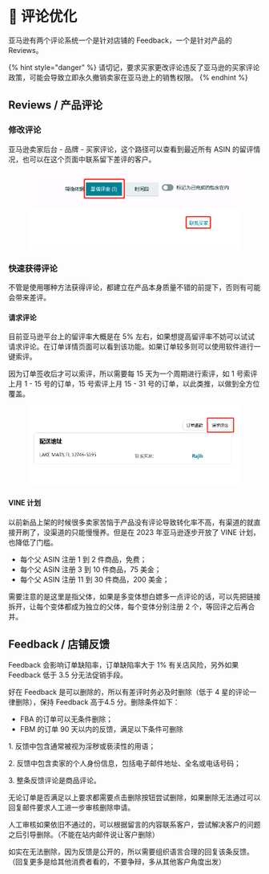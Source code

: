 # 🚩 评论优化

亚马逊有两个评论系统一个是针对店铺的 Feedback，一个是针对产品的 Reviews。

{% hint style="danger" %}
请切记，要求买家更改评论违反了亚马逊的买家评论政策，可能会导致立即永久撤销卖家在亚马逊上的销售权限。
{% endhint %}

## Reviews / 产品评论

### 修改评论

亚马逊卖家后台 - 品牌 - 买家评论，这个路径可以查看到最近所有 ASIN 的留评情况，也可以在这个页面中联系留下差评的客户。

<figure><img src="../../.gitbook/assets/image (28).png" alt=""><figcaption></figcaption></figure>

### 快速获得评论

不管是使用哪种方法获得评论，都建立在产品本身质量不错的前提下，否则有可能会带来差评。

#### 请求评论

目前亚马逊平台上的留评率大概是在 5% 左右，如果想提高留评率不妨可以试试请求评论。在订单详情页面可以看到该功能。如果订单较多则可以使用软件进行一键索评。

因为订单签收后才可以索评，所以需要每 15 天为一个周期进行索评，如 1 号索评上月 1 - 15 号的订单，15 号索评上月 15 - 31 号的订单，以此类推，以做到全方位覆盖。

<figure><img src="../../.gitbook/assets/image (29).png" alt=""><figcaption></figcaption></figure>

#### VINE 计划

以前新品上架的时候很多卖家苦恼于产品没有评论导致转化率不高，有渠道的就直接开刷了，没渠道的只能慢慢养。但是在 2023 年亚马逊逐步开放了 VINE 计划，也降低了门槛。

* 每个父 ASIN 注册 1 到 2 件商品，免费；
* 每个父 ASIN 注册 3 到 10 件商品，75 美金；
* 每个父 ASIN 注册 11 到 30 件商品，200 美金；

需要注意的是这里是指父体，如果是多变体想白嫖多一点评论的话，可以先把链接拆开，让每个变体都成为独立的父体，每个变体分别注册 2 个，等回评之后再合并。

## Feedback / 店铺反馈

Feedback 会影响订单缺陷率，订单缺陷率大于 1% 有关店风险，另外如果 Feedback 低于 3.5 分无法促销手段。

好在 Feedback 是可以删除的，所以有差评时务必及时删除（低于 4 星的评论一律删除），保持 Feedback 高于4.5 分。删除条件如下：

* FBA 的订单可以无条件删除；
* FBM 的订单 90 天以内的反馈，满足以下条件可删除

&#x20;       1\. 反馈中包含通常被视为淫秽或亵渎性的用语；

&#x20;      2\. 反馈中包含卖家的个人身份信息，包括电子邮件地址、全名或电话号码；

&#x20;      3\. 整条反馈评论是商品评论。

无论订单是否满足以上要求都需要点击删除按钮尝试删除，如果删除无法通过可以回复邮件要求人工进一步审核删除申请。

人工审核如果依旧不通过的，可以根据留言的内容联系客户，尝试解决客户的问题之后引导删除。（不能在站内邮件说让客户删除）

如实在无法删除，因为反馈是公开的，所以需要组织语言合理的回复该条反馈。（回复更多是给其他消费者看的，不要争辩，多从其他客户角度出发）
